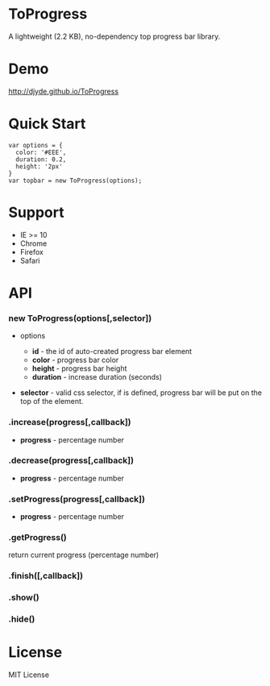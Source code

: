 # ToProgress

A lightweight (2.2 KB), no-dependency top progress bar library.

# Demo

http://djyde.github.io/ToProgress

# Quick Start
```
var options = {
  color: '#EEE',
  duration: 0.2,
  height: '2px'
}
var topbar = new ToProgress(options);
```

# Support

* IE >= 10
* Chrome
* Firefox
* Safari


# API

### new ToProgress(options[,selector])

* options
  * **id** - the id of auto-created progress bar element
  * **color** - progress bar color
  * **height** - progress bar height 
  * **duration** - increase duration (seconds)

* **selector** - valid css selector, if is defined, progress bar will be put on the top of the element.

### .increase(progress[,callback])
* **progress** - percentage number

### .decrease(progress[,callback])
* **progress** - percentage number

### .setProgress(progress[,callback])
* **progress** - percentage number

### .getProgress()
return current progress (percentage number)

### .finish([,callback])
### .show()
### .hide()

# License
MIT License